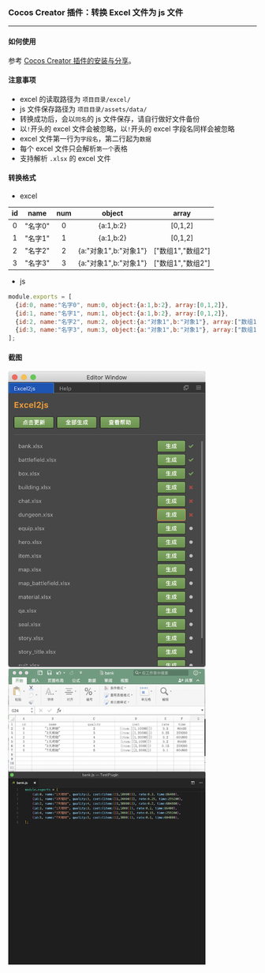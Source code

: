 ### Cocos Creator 插件：转换 Excel 文件为 js 文件

---

#### 如何使用

参考 [Cocos Creator 插件的安装与分享](https://docs.cocos.com/creator/manual/zh/extension/install-and-share.html)。

#### 注意事项
* excel 的读取路径为 `项目目录/excel/`
* js 文件保存路径为 `项目目录/assets/data/`
* 转换成功后，会以`同名`的 js 文件保存，请自行做好文件备份
* 以`!`开头的 excel 文件会被忽略，以`!`开头的 excel 字段名同样会被忽略
* excel 文件第一行为`字段名`，第二行起为`数据`
* 每个 excel 文件只会解析`第一个`表格
* 支持解析 `.xlsx` 的 excel 文件

#### 转换格式
* excel

| id | name | num | object | array |
| :-----: |:-----:| :-----:| :-----:| :-----:|
| 0 | "名字0" | 0 | {a:1,b:2} | [0,1,2] |
| 1 | "名字1" | 1 | {a:1,b:2} | [0,1,2] |
| 2 | "名字2" | 2 | {a:"对象1",b:"对象1"} | ["数组1","数组2"] |
| 3 | "名字3" | 3 | {a:"对象1",b:"对象1"} | ["数组1","数组2"] |


* js

```javascript
module.exports = [ 
  {id:0, name:"名字0", num:0, object:{a:1,b:2}, array:[0,1,2]}, 
  {id:1, name:"名字1", num:1, object:{a:1,b:2}, array:[0,1,2]}, 
  {id:2, name:"名字2", num:2, object:{a:"对象1",b:"对象1"}, array:["数组1","数组2"]}, 
  {id:3, name:"名字3", num:3, object:{a:"对象1",b:"对象1"}, array:["数组1","数组2"]}, 
];
```

#### 截图

<div>
<img src="img/screenshot_1.png" width="400">
<img src="img/screenshot_2.png" width="400">
</div>
